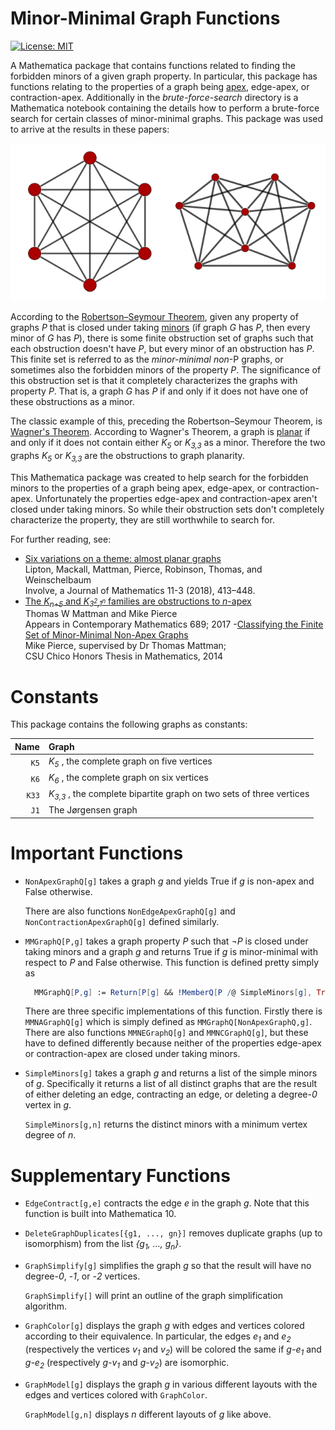 # Minor-Minimal Graph Functions

[![License: MIT](https://img.shields.io/badge/License-MIT-yellow.svg)](https://opensource.org/licenses/MIT)

A Mathematica package that contains functions 
related to finding the forbidden minors of a given graph property.
In particular, this package has functions relating to the properties
of a graph being [apex][APEX], edge-apex, or contraction-apex.
Additionally in the *brute-force-search* directory
is a Mathematica notebook containing the details how to perform 
a brute-force search for certain classes of minor-minimal graphs.
This package was used to arrive at the results in these papers:

![K6 and the Jorgensen Graph](https://raw.githubusercontent.com/mikepierce/MMGraphFunctions/master/images/k6andjorgenson.png)

According to the [Robertson&ndash;Seymour Theorem][RST],
given any property of graphs *P* that is closed under taking [minors][MINOR]
(if graph *G* has *P*, then every minor of *G* has *P*), 
there is some finite obstruction set of graphs such that 
each obstruction doesn't have *P*, 
but every minor of an obstruction has *P*.
This finite set is referred to as the *minor-minimal non*-P graphs,
or sometimes also the forbidden minors of the property *P*.
The significance of this obstruction set is that it 
completely characterizes the graphs with property *P*.
That is, a graph *G* has *P* if and only if
it does not have one of these obstructions as a minor.

The classic example of this, preceding the 
Robertson&ndash;Seymour Theorem, is [Wagner's Theorem][WAGNER].
According to Wagner's Theorem, a graph is [planar][PLANAR] if and only if
it does not contain either *K<sub>5</sub>* or *K<sub>3,3</sub>* as a minor.
Therefore the two graphs *K<sub>5</sub>* or *K<sub>3,3</sub>* 
are the obstructions to graph planarity.

This Mathematica package was created to help search for the 
forbidden minors to the properties of a graph 
being apex, edge-apex, or contraction-apex.
Unfortunately the properties edge-apex and contraction-apex
aren't closed under taking minors. So while their obstruction sets 
don't completely characterize the property, 
they are still worthwhile to search for.

For further reading, see:

 - [Six variations on a theme: almost planar graphs](https://msp.org/involve/2018/11-3/p03.xhtml)
    <br>Lipton, Mackall, Mattman, Pierce, Robinson, Thomas, and Weinschelbaum
    <br>Involve, a Journal of Mathematics 11-3 (2018), 413–448. 
 - [The *K<sub>n+5</sub>* and *K<sub>3<sup>2</sup>,1<sup>n</sup></sub>* families are obstructions to *n*-apex](https://doi.org/10.1090/conm/689)
    <br>Thomas W Mattman and Mike Pierce
    <br>Appears in Contemporary Mathematics 689; 2017 
 -[Classifying the Finite Set of Minor-Minimal Non-Apex Graphs](http://www.csuchico.edu/~tmattman/mpthesis.pdf)
    <br>Mike Pierce, supervised by Dr Thomas Mattman;
    <br>CSU Chico Honors Thesis in Mathematics, 2014

[APEX]: https://en.wikipedia.org/wiki/Apex_graph
[RST]: https://en.wikipedia.org/wiki/Robertson%E2%80%93Seymour_theorem  
[MINOR]: https://en.wikipedia.org/wiki/Graph_minor
[WAGNER]: https://en.wikipedia.org/wiki/Wagner%27s_theorem
[PLANAR]: https://en.wikipedia.org/wiki/Planar_graph


# Constants

  This package contains the following graphs as constants:
  
  Name | Graph
  ----:| :---
  `K5` | *K<sub>5</sub>* , the complete graph on five vertices
  `K6` | *K<sub>6</sub>* , the complete graph on six vertices
  `K33`| *K<sub>3,3</sub>* , the complete bipartite graph on two sets of three vertices
  `J1` | The J&oslash;rgensen graph



# Important Functions

 -  `NonApexGraphQ[g]` takes a graph *g*
    and yields True if *g* is non-apex and False otherwise.
   
    There are also functions `NonEdgeApexGraphQ[g]` 
    and `NonContractionApexGraphQ[g]` defined similarly.

 -  `MMGraphQ[P,g]` takes a graph property *P* 
    such that *&not;P* is closed under taking minors
    and a graph *g* and returns True if *g* is minor-minimal
    with respect to *P* and False otherwise.
    This function is defined pretty simply as 
   
    ```Mathematica
      MMGraphQ[P,g] := Return[P[g] && !MemberQ[P /@ SimpleMinors[g], True]];
    ```

    There are three specific implementations of this function.
    Firstly there is `MMNAGraphQ[g]` which is simply defined
    as `MMGraphQ[NonApexGraphQ,g]`.
    There are also functions `MMNEGraphQ[g]` and `MMNCGraphQ[g]`, 
	but these have to defined differently because neither of the properties
    edge-apex or contraction-apex are closed under taking minors.

 -  `SimpleMinors[g]` takes a graph *g* and returns
    a list of the simple minors of *g*. 
    Specifically it returns a list of all distinct graphs 
    that are the result of either deleting an edge, 
    contracting an edge, or deleting a degree-*0* vertex in *g*.  
    
    `SimpleMinors[g,n]` returns the distinct minors with a minimum
    vertex degree of *n*.

# Supplementary Functions

 -  `EdgeContract[g,e]` contracts the edge *e* in the graph *g*.
    Note that this function is built into Mathematica 10.

 -  `DeleteGraphDuplicates[{g1, ..., gn}]` removes duplicate graphs 
    (up to isomorphism) from the list
    *{g<sub>1</sub>, &#8230;, g<sub>n</sub>}*.

 -  `GraphSimplify[g]` simplifies the graph *g* so that the result
    will have no degree-*0*, -*1*, or -*2* vertices.
    
    `GraphSimplify[]` will print an outline 
	of the graph simplification algorithm.

 -  `GraphColor[g]` displays the graph *g* with edges and vertices colored
	according to their equivalence. In particular, the edges 
	*e<sub>1</sub>* and *e<sub>2</sub>* (respectively the vertices
	*v<sub>1</sub>* and *v<sub>2</sub>*) will be colored the same if
    *g-e<sub>1</sub>* and *g-e<sub>2</sub>* (respectively 
	*g-v<sub>1</sub>* and *g-v<sub>2</sub>*) are isomorphic.

 -  `GraphModel[g]` displays the graph *g* in various different layouts
	with the edges and vertices colored with `GraphColor`.

	`GraphModel[g,n]` displays *n* different layouts of *g* like above.

